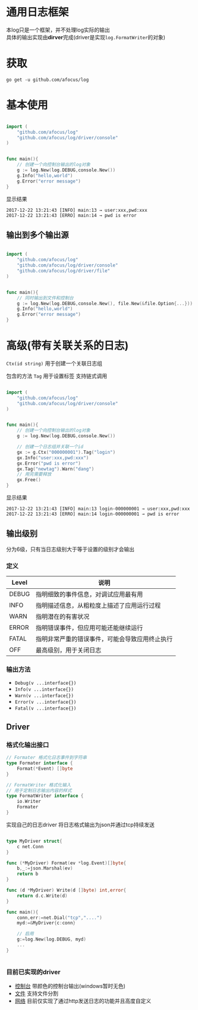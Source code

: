 # 通用日志框架


本log只是一个框架，并不处理log实际的输出  
具体的输出实现由**dirver**完成(driver是实现`log.FormatWriter`的对象)




# 获取

`go get -u github.com/afocus/log`


# 基本使用


```go

import (
    "github.com/afocus/log"
    "github.com/afocus/log/driver/console"
)


func main(){
    // 创建一个向控制台输出的log对象
    g := log.New(log.DEBUG,console.New())
    g.Info("hello,world")
    g.Error("error message")
}

```

显示结果

```
2017-12-22 13:21:43 [INFO] main:13 → user:xxx,pwd:xxx
2017-12-22 13:21:43 [ERRO] main:14 → pwd is error
```


## 输出到多个输出源

```go

import (
    "github.com/afocus/log"
    "github.com/afocus/log/driver/console"
    "github.com/afocus/log/driver/file"
)


func main(){
    // 同时输出到文件和控制台
    g := log.New(log.DEBUG,console.New(), file.New(&file.Option{...}))
    g.Info("hello,world")
    g.Error("error message")
}

```

# 高级(带有关联关系的日志)

`Ctx(id string)` 用于创建一个关联日志组

包含的方法 `Tag` 用于设置标签 支持链式调用

```go

import (
    "github.com/afocus/log"
    "github.com/afocus/log/driver/console"
)


func main(){
    // 创建一个向控制台输出的log对象
    g := log.New(log.DEBUG,console.New())

    // 创建一个日志组并关联一个id
    gx := g.Ctx("000000001").Tag("login")
    gx.Info("user:xxx,pwd:xxx")
    gx.Error("pwd is error")
    gx.Tag("newtag").Warn("dang")
    // 用完需要释放
    gx.Free()
}

```

显示结果

```
2017-12-22 13:21:43 [INFO] main:13 login-000000001 → user:xxx,pwd:xxx
2017-12-22 13:21:43 [ERRO] main:14 login-000000001 → pwd is error
```


## 输出级别

分为6级，只有当日志级别大于等于设置的级别才会输出

### 定义
Level | 说明
-----|-----
DEBUG | 指明细致的事件信息，对调试应用最有用
INFO | 指明描述信息，从粗粒度上描述了应用运行过程
WARN | 指明潜在的有害状况
ERROR | 指明错误事件，但应用可能还能继续运行
FATAL | 指明非常严重的错误事件，可能会导致应用终止执行
OFF | 最高级别，用于关闭日志

### 输出方法

* `Debug(v ...interface{})`
* `Info(v ...interface{})`
* `Warn(v ...interface{})`
* `Error(v ...interface{})`
* `Fatal(v ...interface{})`





## Driver

### 格式化输出接口

```go
// Formater 格式化日志事件到字符串
type Formater interface {
	Format(*Event) []byte
}

// FormatWriter 格式化输入
// 用于定制日志输出内容的样式
type FormatWriter interface {
	io.Writer
	Formater
}
```

实现自己的日志driver 将日志格式输出为json并通过tcp持续发送

```go

type MyDriver struct{
    c net.Conn
}

func (*MyDriver) Format(ev *log.Event)[]byte{
    b,_:=json.Marshal(ev)
    return b
}

func (d *MyDriver) Write(d []byte) int,error{
    return d.c.Write(d)
}

func main(){
    conn,err:=net.Dial("tcp","....")
    myd:=&MyDriver{c:conn}

    // 启用
    g:=log.New(log.DEBUG, myd)
    ...
}



```

### 目前已实现的driver
* [控制台](driver/console) 带颜色的控制台输出(windows暂时无色)
* [文件](driver/file) 支持文件分割
* [网络](driver/net) 目前仅实现了通过http发送日志的功能并且高度自定义







